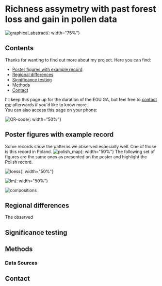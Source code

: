 # Richness assymetry with past forest loss and gain in pollen data
![graphical_abstract](/richness_assymetry/figures/graphical_abstract.png){: width="75%"}

## Contents

Thanks for wanting to find out more about my project.
Here you can find:
- [Poster figures with example record](#poster-figures-with-example-record)
- [Regional differences](#regional-differences)
- [Significance testing](#significance-testing)
- [Methods](#methods)
- [Contact](#contact)

I'll keep this page up for the duration of the EGU GA, but feel free to [contact me](#contact) afterwards if you'd like to know more.  
You can also access this page on your phone:

![QR-code](/richness_assymetry/figures/QR.png){: width="50%"}

## Poster figures with example record

Some records show the patterns we observed especially well. One of those is this record in Poland.
![polish_map](/richness_assymetry/figures/polish_map.png){: width="50%"}
The following set of figures are the same ones as presented on the poster and highlight the Polish record.

![loess](/richness_assymetry/figures/Fig_1_B_polish-1.png){: width="50%"}


![lm](/richness_assymetry/figures/Fig_2_A_polish-1.png){: width="50%"}

![compositions](/richness_assymetry/figures/Fig_3polish_-1.png)

## Regional differences

The observed 

## Significance testing

## Methods 

### Data Sources

## Contact

